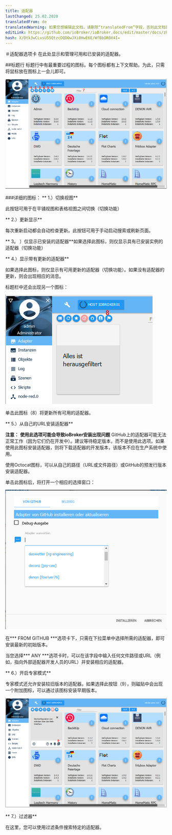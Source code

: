 ```yaml
---
title: 适配器
lastChanged: 25.02.2020
translatedFrom: de
translatedWarning: 如果您想编辑此文档，请删除“translatedFrom”字段，否则此文档将再次自动翻译
editLink: https://github.com/ioBroker/ioBroker.docs/edit/master/docs/zh-cn/admin/adapter.md
hash: X/Dtk3wCLvsU55QtzcDQDOwJXi0HwE6E/WfBbOR0X4I=
---
```

＃适配器选项卡
在此处显示和管理可用和已安装的适配器。

##标题行
标题行中有最重要过程的图标。每个图标都有上下文帮助。为此，只需将鼠标放在图标上一会儿即可。

![管理员标签](../../de/admin/media/ADMIN_Adapter_Kachel_numbers.png)

###详细的图标：
** 1.）切换视图**

此按钮可用于在平铺视图和表格视图之间切换（切换功能）

** 2.）更新显示**

每次重新启动都会自动检查更新。此按钮可用于手动启动搜索或刷新页面。

** 3。 ）仅显示已安装的适配器**如果选择此图标，则仅显示具有已安装实例的适配器（切换功能）

** 4.）显示带有更新的适配器**

如果选择此图标，则仅显示有可用更新的适配器（切换功能）。如果没有适配器的更新，则会出现相应的消息。

标题栏中还会出现另一个图标：

![管理员标签](../../de/admin/media/ADMIN_Adapter_Kachel_upgradeable.png)

单击此图标（8）将更新所有可用的适配器。

** 5.）从自己的URL安装适配器**

**注意：** **使用此选项可能会导致ioBroker安装出现问题** GitHub上的适配器可能无法正常工作（因为它们仍在开发中）。建议等待稳定版本，而不是使用此选项。如果使用此图标安装适配器，则将下载适配器的开发版本，该版本不应在生产系统中使用。

使用Octocat图标，可以从自己的路径（URL或文件路径）或GitHub的预发行版本安装适配器。

单击此图标后，将打开一个相应的选择窗口：

![安装GitHub](../../de/admin/media/ADMIN_Adapter_GitHub.png)

在*** FROM GITHUB ***选项卡下，只需在下拉菜单中选择所需的适配器，即可安装最新的初始版本。

当您选择*** ANY ***选项卡时，可以在该字段中输入任何文件路径或URL（例如，指向外部适配器开发人员的URL）并安装相应的适配器。

** 6.）开启专家模式**

专家模式还允许安装较旧版本的适配器。如果选择此按钮（9），则磁贴中会出现一个附加图标，可以通过该图标安装早期版本。

![安装其他版本](../../de/admin/media/ADMIN_Adapter_Kachel_versions.png)

** 7.）过滤器**

在这里，您可以使用过滤条件搜索特定的适配器。